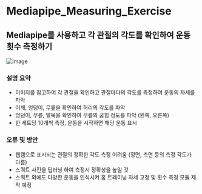 # Mediapipe_Measuring_Exercise

## Mediapipe를 사용하고 각 관절의 각도를 확인하여 운동 횟수 측정하기

![image](https://user-images.githubusercontent.com/78673090/134883544-ab643870-8c9f-427a-8987-50fece6ae1e1.png)

### 설명 요약
- 이미지를 참고하여 각 관절을 확인하고 관절마다의 각도를 측정하여 운동의 자세를 파악
- 어깨, 엉덩이, 무릎을 확인하여 허리의 각도를 파악
- 엉덩이, 무릎, 발목을 확인하여 무릎의 굽힘 정도를 파악 (왼쪽, 오른쪽)
- 한 세트당 10개씩 측정, 운동을 시작하면 해당 운동 표시

### 오류 및 방안
- 웹캠으로 표시되는 관절의 정확한 각도 측정 어려움 (정면, 측면 등의 측정 각도가 다름)
- 스쿼트 사진을 딥러닝 하여 측정시 정확성을 높일 것
- 스쿼트 외에도 다양한 운동을 인식시켜 홈 트레이닝 자세 교정 및 횟수 측정 모듈 제작 예정 
